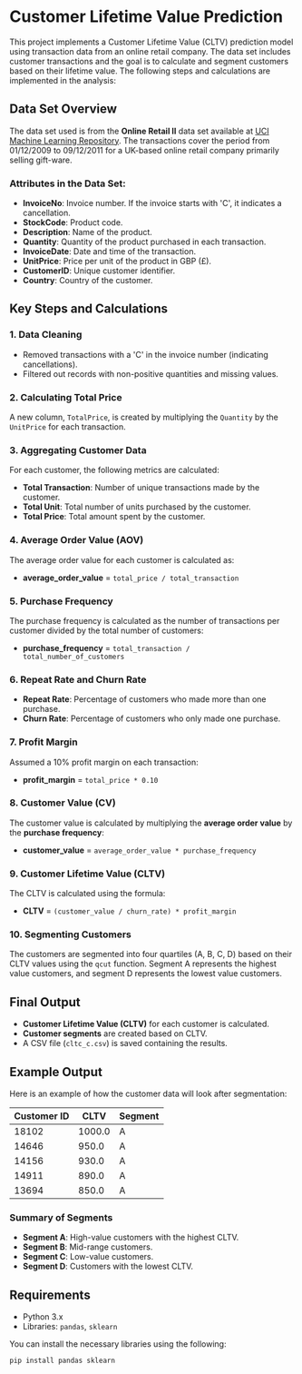 # Customer Lifetime Value Prediction

This project implements a Customer Lifetime Value (CLTV) prediction model using transaction data from an online retail company. The data set includes customer transactions and the goal is to calculate and segment customers based on their lifetime value. The following steps and calculations are implemented in the analysis:

## Data Set Overview

The data set used is from the **Online Retail II** data set available at [UCI Machine Learning Repository](https://archive.ics.uci.edu/ml/datasets/Online+Retail+II). The transactions cover the period from 01/12/2009 to 09/12/2011 for a UK-based online retail company primarily selling gift-ware.

### Attributes in the Data Set:

- **InvoiceNo**: Invoice number. If the invoice starts with 'C', it indicates a cancellation.
- **StockCode**: Product code.
- **Description**: Name of the product.
- **Quantity**: Quantity of the product purchased in each transaction.
- **InvoiceDate**: Date and time of the transaction.
- **UnitPrice**: Price per unit of the product in GBP (£).
- **CustomerID**: Unique customer identifier.
- **Country**: Country of the customer.

## Key Steps and Calculations

### 1. Data Cleaning
- Removed transactions with a 'C' in the invoice number (indicating cancellations).
- Filtered out records with non-positive quantities and missing values.

### 2. Calculating Total Price
A new column, `TotalPrice`, is created by multiplying the `Quantity` by the `UnitPrice` for each transaction.

### 3. Aggregating Customer Data
For each customer, the following metrics are calculated:
- **Total Transaction**: Number of unique transactions made by the customer.
- **Total Unit**: Total number of units purchased by the customer.
- **Total Price**: Total amount spent by the customer.

### 4. Average Order Value (AOV)
The average order value for each customer is calculated as:
- **average_order_value** = `total_price / total_transaction`

### 5. Purchase Frequency
The purchase frequency is calculated as the number of transactions per customer divided by the total number of customers:
- **purchase_frequency** = `total_transaction / total_number_of_customers`

### 6. Repeat Rate and Churn Rate
- **Repeat Rate**: Percentage of customers who made more than one purchase.
- **Churn Rate**: Percentage of customers who only made one purchase.

### 7. Profit Margin
Assumed a 10% profit margin on each transaction:
- **profit_margin** = `total_price * 0.10`

### 8. Customer Value (CV)
The customer value is calculated by multiplying the **average order value** by the **purchase frequency**:
- **customer_value** = `average_order_value * purchase_frequency`

### 9. Customer Lifetime Value (CLTV)
The CLTV is calculated using the formula:
- **CLTV** = `(customer_value / churn_rate) * profit_margin`

### 10. Segmenting Customers
The customers are segmented into four quartiles (A, B, C, D) based on their CLTV values using the `qcut` function. Segment A represents the highest value customers, and segment D represents the lowest value customers.

## Final Output

- **Customer Lifetime Value (CLTV)** for each customer is calculated.
- **Customer segments** are created based on CLTV.
- A CSV file (`cltc_c.csv`) is saved containing the results.

## Example Output

Here is an example of how the customer data will look after segmentation:

| Customer ID | CLTV    | Segment |
|-------------|---------|---------|
| 18102      | 1000.0  | A       |
| 14646      | 950.0   | A       |
| 14156      | 930.0   | A       |
| 14911      | 890.0   | A       |
| 13694      | 850.0   | A       |

### Summary of Segments

- **Segment A**: High-value customers with the highest CLTV.
- **Segment B**: Mid-range customers.
- **Segment C**: Low-value customers.
- **Segment D**: Customers with the lowest CLTV.

## Requirements

- Python 3.x
- Libraries: `pandas`, `sklearn`

You can install the necessary libraries using the following:

```bash
pip install pandas sklearn
